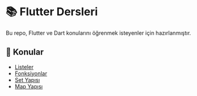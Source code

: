 # 📚 Flutter Dersleri

Bu repo, Flutter ve Dart konularını öğrenmek isteyenler için hazırlanmıştır.

## 🚀 Konular

- [Listeler](./collections.md)
- [Fonksiyonlar](./fonksiyonlar.md)
- [Set Yapısı](./setler.md)
- [Map Yapısı](./mapler.md)
